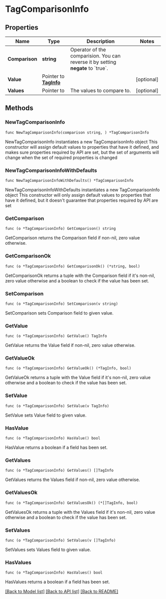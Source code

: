 # TagComparisonInfo

## Properties

Name | Type | Description | Notes
------------ | ------------- | ------------- | -------------
**Comparison** | **string** | Operator of the comparision. You can reverse it by setting **negate** to &#x60;true&#x60;. | 
**Value** | Pointer to [**TagInfo**](TagInfo.md) |  | [optional] 
**Values** | Pointer to  | The values to compare to. | [optional] 

## Methods

### NewTagComparisonInfo

`func NewTagComparisonInfo(comparison string, ) *TagComparisonInfo`

NewTagComparisonInfo instantiates a new TagComparisonInfo object
This constructor will assign default values to properties that have it defined,
and makes sure properties required by API are set, but the set of arguments
will change when the set of required properties is changed

### NewTagComparisonInfoWithDefaults

`func NewTagComparisonInfoWithDefaults() *TagComparisonInfo`

NewTagComparisonInfoWithDefaults instantiates a new TagComparisonInfo object
This constructor will only assign default values to properties that have it defined,
but it doesn't guarantee that properties required by API are set

### GetComparison

`func (o *TagComparisonInfo) GetComparison() string`

GetComparison returns the Comparison field if non-nil, zero value otherwise.

### GetComparisonOk

`func (o *TagComparisonInfo) GetComparisonOk() (*string, bool)`

GetComparisonOk returns a tuple with the Comparison field if it's non-nil, zero value otherwise
and a boolean to check if the value has been set.

### SetComparison

`func (o *TagComparisonInfo) SetComparison(v string)`

SetComparison sets Comparison field to given value.


### GetValue

`func (o *TagComparisonInfo) GetValue() TagInfo`

GetValue returns the Value field if non-nil, zero value otherwise.

### GetValueOk

`func (o *TagComparisonInfo) GetValueOk() (*TagInfo, bool)`

GetValueOk returns a tuple with the Value field if it's non-nil, zero value otherwise
and a boolean to check if the value has been set.

### SetValue

`func (o *TagComparisonInfo) SetValue(v TagInfo)`

SetValue sets Value field to given value.

### HasValue

`func (o *TagComparisonInfo) HasValue() bool`

HasValue returns a boolean if a field has been set.

### GetValues

`func (o *TagComparisonInfo) GetValues() []TagInfo`

GetValues returns the Values field if non-nil, zero value otherwise.

### GetValuesOk

`func (o *TagComparisonInfo) GetValuesOk() (*[]TagInfo, bool)`

GetValuesOk returns a tuple with the Values field if it's non-nil, zero value otherwise
and a boolean to check if the value has been set.

### SetValues

`func (o *TagComparisonInfo) SetValues(v []TagInfo)`

SetValues sets Values field to given value.

### HasValues

`func (o *TagComparisonInfo) HasValues() bool`

HasValues returns a boolean if a field has been set.


[[Back to Model list]](../README.md#documentation-for-models) [[Back to API list]](../README.md#documentation-for-api-endpoints) [[Back to README]](../README.md)


